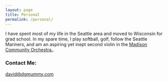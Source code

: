 ```yaml
---
layout: page
title: Personal
permalink: /personal/
---
```


I have spent most of my life in the Seattle area and moved to Wisconsin for grad school. In my spare time, I play softball, golf, follow the Seattle Mariners, and am an aspiring yet inept second violin in the <a href="http://www.madisoncommunityorchestra.org/">Madison Community Orchestra.</a>.

### Contact Me: 

[david@dgmummy.com](mailto:david@dgmummy)
